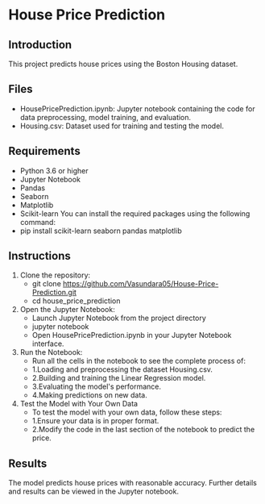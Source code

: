 # House Price Prediction

## Introduction
This project predicts house prices using the Boston Housing dataset.

## Files
-  HousePricePrediction.ipynb: Jupyter notebook containing the code for data preprocessing, model training, and evaluation.
-  Housing.csv: Dataset used for training and testing the model.

## Requirements
- Python 3.6 or higher   
- Jupyter Notebook
- Pandas
- Seaborn
- Matplotlib
- Scikit-learn
You can install the required packages using the following command:
- pip install scikit-learn seaborn pandas matplotlib

## Instructions
1. Clone the repository:
   - git clone https://github.com/Vasundara05/House-Price-Prediction.git
   - cd house_price_prediction
2. Open the Jupyter Notebook:
   - Launch Jupyter Notebook from the project directory
   - jupyter notebook
   - Open HousePricePrediction.ipynb in your Jupyter Notebook interface.
3. Run the Notebook:
   - Run all the cells in the notebook to see the complete process of:
   - 1.Loading and preprocessing the dataset Housing.csv.
   - 2.Building and training the Linear Regression model.
   - 3.Evaluating the model's performance.
   - 4.Making predictions on new data.
4. Test the Model with Your Own Data
   - To test the model with your own data, follow these steps:
   - 1.Ensure your data is in proper format.
   - 2.Modify the code in the last section of the notebook to predict the price.

## Results
The model predicts house prices with reasonable accuracy. Further details and results can be viewed in the Jupyter notebook.

